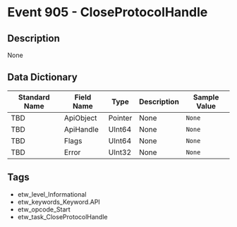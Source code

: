 # Event 905 - CloseProtocolHandle

## Description
None

## Data Dictionary
|Standard Name|Field Name|Type|Description|Sample Value|
|---|---|---|---|---|
|TBD|ApiObject|Pointer|None|`None`|
|TBD|ApiHandle|UInt64|None|`None`|
|TBD|Flags|UInt64|None|`None`|
|TBD|Error|UInt32|None|`None`|

## Tags
* etw_level_Informational
* etw_keywords_Keyword.API
* etw_opcode_Start
* etw_task_CloseProtocolHandle